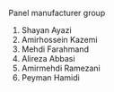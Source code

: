 Panel manufacturer group
1. Shayan Ayazi
2. Amirhossein Kazemi
3. Mehdi Farahmand
4. Alireza Abbasi
5. Amirmehdi Ramezani
6. Peyman Hamidi
